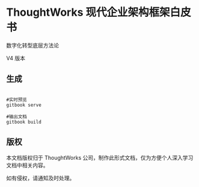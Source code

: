 # ThoughtWorks 现代企业架构框架白皮书

数字化转型底层方法论

V4 版本

## 生成

```shell

#实时预览
gitbook serve

#输出文档
gitbook build

```

## 版权

本文档版权归于 ThoughtWorks 公司，制作此形式文档，仅为方便个人深入学习文档中相关内容。

如有侵权，请通知及时处理。
